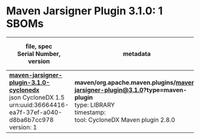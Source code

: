 Maven Jarsigner Plugin 3.1.0: 1 SBOMs
=======

| file, spec<br>Serial Number, version| metadata | components<br>by type<br>- libs purl types |
| ----------------------------------- | -------- | ------------------------------------------ |
| **[maven-jarsigner-plugin-3.1.0-cyclonedx](maven/org.apache.maven.plugins/maven-jarsigner-plugin/3.1.0/maven-jarsigner-plugin-3.1.0-cyclonedx.json)**<br>json CycloneDX 1.5<br>urn:uuid:36664416-ea7f-37ef-a040-d8ba6b7cc978<br>version: 1 | **maven/org.apache.maven.plugins/maven-jarsigner-plugin@3.1.0?type=maven-plugin**<br>type: LIBRARY<br>timestamp: <br>tool: CycloneDX Maven plugin 2.8.0 | 38<br>`library`: 38 <br>- `maven`: 38  |
